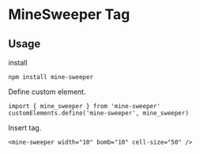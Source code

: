 # MineSweeper Tag

## Usage

install

```
npm install mine-sweeper
```

Define custom element.

```
import { mine_sweeper } from 'mine-sweeper'
customElements.define('mine-sweeper', mine_sweeper)
```

Insert tag.

```
<mine-sweeper width="10" bomb="10" cell-size="50" />
```